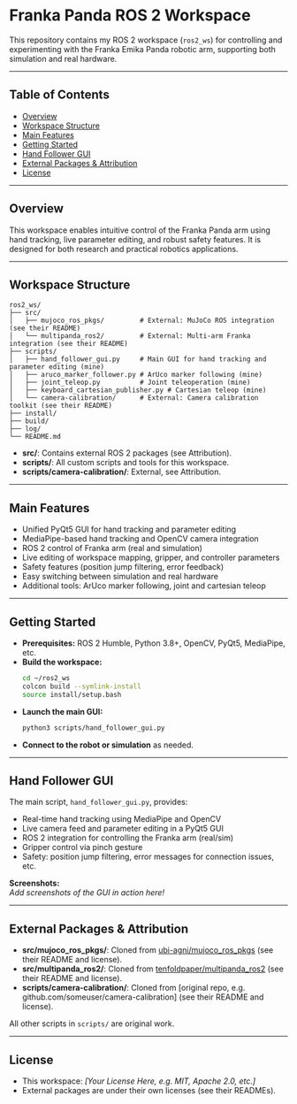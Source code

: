 # Franka Panda ROS 2 Workspace

This repository contains my ROS 2 workspace (`ros2_ws`) for controlling and experimenting with the Franka Emika Panda robotic arm, supporting both simulation and real hardware.

---

## Table of Contents

- [Overview](#overview)
- [Workspace Structure](#workspace-structure)
- [Main Features](#main-features)
- [Getting Started](#getting-started)
- [Hand Follower GUI](#hand-follower-gui)
- [External Packages & Attribution](#external-packages--attribution)
- [License](#license)

---

## Overview

This workspace enables intuitive control of the Franka Panda arm using hand tracking, live parameter editing, and robust safety features. It is designed for both research and practical robotics applications.

---

## Workspace Structure

```
ros2_ws/
├── src/
│   ├── mujoco_ros_pkgs/         # External: MuJoCo ROS integration (see their README)
│   └── multipanda_ros2/         # External: Multi-arm Franka integration (see their README)
├── scripts/
│   ├── hand_follower_gui.py     # Main GUI for hand tracking and parameter editing (mine)
│   ├── aruco_marker_follower.py # ArUco marker following (mine)
│   ├── joint_teleop.py          # Joint teleoperation (mine)
│   ├── keyboard_cartesian_publisher.py # Cartesian teleop (mine)
│   └── camera-calibration/      # External: Camera calibration toolkit (see their README)
├── install/
├── build/
├── log/
└── README.md
```

- **src/**: Contains external ROS 2 packages (see Attribution).
- **scripts/**: All custom scripts and tools for this workspace.
- **scripts/camera-calibration/**: External, see Attribution.

---

## Main Features

- Unified PyQt5 GUI for hand tracking and parameter editing
- MediaPipe-based hand tracking and OpenCV camera integration
- ROS 2 control of Franka arm (real and simulation)
- Live editing of workspace mapping, gripper, and controller parameters
- Safety features (position jump filtering, error feedback)
- Easy switching between simulation and real hardware
- Additional tools: ArUco marker following, joint and cartesian teleop

---

## Getting Started

- **Prerequisites:** ROS 2 Humble, Python 3.8+, OpenCV, PyQt5, MediaPipe, etc.
- **Build the workspace:**
  ```bash
  cd ~/ros2_ws
  colcon build --symlink-install
  source install/setup.bash
  ```
- **Launch the main GUI:**
  ```bash
  python3 scripts/hand_follower_gui.py
  ```
- **Connect to the robot or simulation** as needed.

---

## Hand Follower GUI

The main script, `hand_follower_gui.py`, provides:
- Real-time hand tracking using MediaPipe and OpenCV
- Live camera feed and parameter editing in a PyQt5 GUI
- ROS 2 integration for controlling the Franka arm (real/sim)
- Gripper control via pinch gesture
- Safety: position jump filtering, error messages for connection issues, etc.

**Screenshots:**  
_Add screenshots of the GUI in action here!_

---

## External Packages & Attribution

- **src/mujoco_ros_pkgs/**: Cloned from [ubi-agni/mujoco_ros_pkgs](https://github.com/ubi-agni/mujoco_ros_pkgs) (see their README and license).
- **src/multipanda_ros2/**: Cloned from [tenfoldpaper/multipanda_ros2](https://github.com/tenfoldpaper/multipanda_ros2) (see their README and license).
- **scripts/camera-calibration/**: Cloned from [original repo, e.g. github.com/someuser/camera-calibration] (see their README and license).

All other scripts in `scripts/` are original work.

---

## License

- This workspace: _[Your License Here, e.g. MIT, Apache 2.0, etc.]_
- External packages are under their own licenses (see their READMEs).
